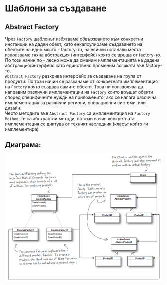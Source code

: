 # Шаблони за създаване

## Abstract Factory
Чрез `Factory` шаблонът избягваме обвързването към конкретни инстанции
на даден обект, като енкапсулираме създаването на обектите на едно място -
factory-то, на всички останали места използваме тяхна абстракция (интерфейс)
която се връща от factory-то. По този начин по - лесно може да сменим 
имплементацията на дадена абстракция/интерфейс като единствено променим
логиката във factory-то.  
`Abstract Factory` разкрива интерфейс за създаване на група от продукти.
По този начин се разкачаме от конкретната имплементация на `Factory` която
създава самите обекти. Това ни ползволява да направим различни имплементации
на `Factory` които връщат обекти според специфичните нужди на приложенито,
ако се налага различна имплементация за различни региони, операционни системи,
или дизайн.  
Често методите във `Abstract Factory` са имплементация на `Factory Method`,
те са абстрактни методи, по този начин конкретната имплементация се 
диктува от техният наследник (класът който ги имплементира)

## Диаграма:

![Abstract Factory](./abstract-factory.png "Abstract Factory") 